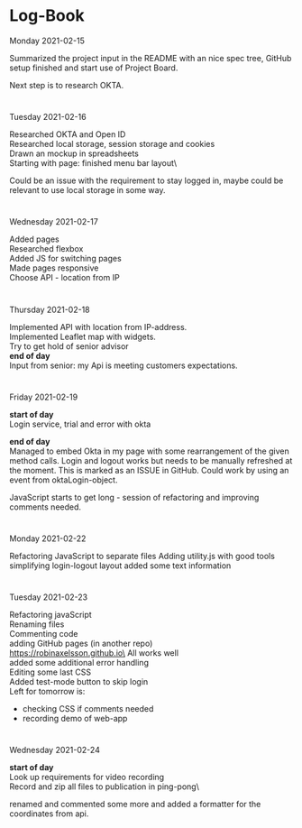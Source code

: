 # Log-Book

Monday 2021-02-15

Summarized the project input in the README with an nice spec tree, GitHub setup finished and start use of Project Board.

Next step is to research OKTA.
#
Tuesday 2021-02-16

Researched OKTA and Open ID\
Researched local storage, session storage and cookies\
Drawn an mockup in spreadsheets\
Starting with page: finished menu bar layout\

Could be an issue with the requirement to stay logged in, maybe could be relevant to use local storage in some way.
#
Wednesday 2021-02-17

Added pages\
Researched flexbox\
Added JS for switching pages\
Made pages responsive\
Choose API - location from IP
#
Thursday 2021-02-18

Implemented API with location from IP-address.\
Implemented Leaflet map with widgets.\
Try to get hold of senior advisor\
**end of day**\
Input from senior: my Api is meeting customers expectations.
#
Friday 2021-02-19

**start of day**\
Login service,
trial and error with okta

**end of day**\
Managed to embed Okta in my page with some rearrangement of the given method calls. Login and logout works but needs to be manually refreshed at the moment. This is marked as an ISSUE in GitHub. Could work by using an event from oktaLogin-object.

JavaScript starts to get long - session of refactoring and improving comments needed.
#
Monday 2021-02-22

Refactoring JavaScript to separate files
Adding utility.js with good tools
simplifying login-logout layout
added some text information

#
Tuesday 2021-02-23

Refactoring javaScript\
Renaming files\
Commenting code\
adding GitHub pages (in another repo)\
https://robinaxelsson.github.io\
All works well\
added some additional error handling\
Editing some last CSS\
Added test-mode button to skip login\
Left for tomorrow is:
- checking CSS if comments needed
- recording demo of web-app
#
Wednesday 2021-02-24

**start of day**\
Look up requirements for video recording\
Record and zip all files to publication in ping-pong\

renamed and commented some more and added a formatter for the coordinates from api.
